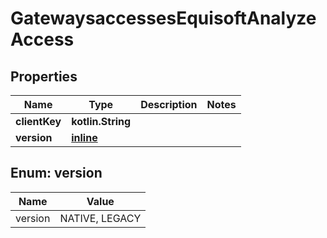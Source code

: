 
# GatewaysaccessesEquisoftAnalyzeAccess

## Properties
Name | Type | Description | Notes
------------ | ------------- | ------------- | -------------
**clientKey** | **kotlin.String** |  | 
**version** | [**inline**](#VersionEnum) |  | 


<a name="VersionEnum"></a>
## Enum: version
Name | Value
---- | -----
version | NATIVE, LEGACY



